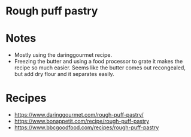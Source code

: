 # Rough puff pastry

# Notes
* Mostly using the daringgourmet recipe.
* Freezing the butter and using a food processor to grate it makes the recipe so much easier. Seems like the butter comes out recongealed, but add dry flour and it separates easily.


# Recipes
* https://www.daringgourmet.com/rough-puff-pastry/
* https://www.bonappetit.com/recipe/rough-puff-pastry
* https://www.bbcgoodfood.com/recipes/rough-puff-pastry
